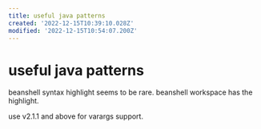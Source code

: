```yaml
---
title: useful java patterns
created: '2022-12-15T10:39:10.028Z'
modified: '2022-12-15T10:54:07.200Z'
---
```


# useful java patterns

beanshell syntax highlight seems to be rare. beanshell workspace has the highlight.

use v2.1.1 and above for varargs support.
